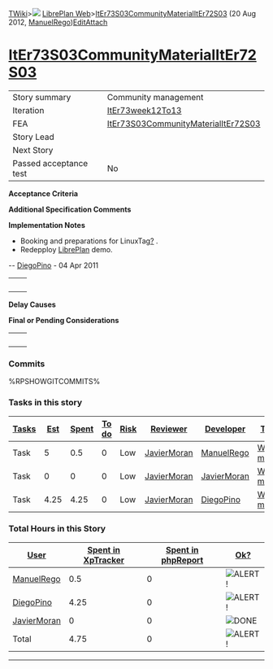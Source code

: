 [TWiki](Main_WebHome)&gt;![](/twiki/pub/TWiki/TWikiDocGraphics/web-bg-small.gif) [LibrePlan Web](LibrePlan_WebHome)&gt;[ItEr73S03CommunityMaterialItEr72S03](LibrePlan_ItEr73S03CommunityMaterialItEr72S03 "Topic revision: 7 (20 Aug 2012 - 09:52:52)") (20 Aug 2012, [ManuelRego](Main_ManuelRego))[Edit](LibrePlan_ItEr73S03CommunityMaterialItEr72S03?t=1520343669 "Edit this topic text")[Attach](/twiki/bin/attach/LibrePlan/ItEr73S03CommunityMaterialItEr72S03 "Attach an image or document to this topic")  

 [ItEr73S03CommunityMaterialItEr72S03](LibrePlan_ItEr73S03CommunityMaterialItEr72S03)
=====================================================================================

|                        |                                                                                      |
|------------------------|--------------------------------------------------------------------------------------|
| Story summary          | Community management                                                                 |
| Iteration              | [ItEr73week12To13](LibrePlan_ItEr73week12To13)                                       |
| FEA                    | [ItEr73S03CommunityMaterialItEr72S03](LibrePlan_ItEr73S03CommunityMaterialItEr72S03) |
| Story Lead             |                                                                                      |
| Next Story             |                                                                                      |
| Passed acceptance test | No                                                                                   |

**Acceptance Criteria**

**Additional Specification Comments**

**Implementation Notes**

-   Booking and preparations for LinuxTag[?](LibrePlan_LinuxTag?topicparent=LibrePlan.ItEr73S03CommunityMaterialItEr72S03 "Create this topic") .
-   Redepploy [LibrePlan](LibrePlan_LibrePlan) demo.

-- [DiegoPino](Main_DiegoPino) - 04 Apr 2011

|     |     |
|-----|-----|
|     |     |

**Delay Causes**

**Final or Pending Considerations**

|     |     |
|-----|-----|
|     |     |

###  Commits

%RPSHOWGITCOMMITS%

###  Tasks in this story

| [Tasks](LibrePlan_ItEr73S03CommunityMaterialItEr72S03?sortcol=0;table=2;up=0#sorted_table "Sort by this column") | [Est](LibrePlan_ItEr73S03CommunityMaterialItEr72S03?sortcol=1;table=2;up=0#sorted_table "Sort by this column") | [Spent](LibrePlan_ItEr73S03CommunityMaterialItEr72S03?sortcol=2;table=2;up=0#sorted_table "Sort by this column") | [To do](LibrePlan_ItEr73S03CommunityMaterialItEr72S03?sortcol=3;table=2;up=0#sorted_table "Sort by this column") | [Risk](LibrePlan_ItEr73S03CommunityMaterialItEr72S03?sortcol=4;table=2;up=0#sorted_table "Sort by this column") | [Reviewer](LibrePlan_ItEr73S03CommunityMaterialItEr72S03?sortcol=5;table=2;up=0#sorted_table "Sort by this column") | [Developer](LibrePlan_ItEr73S03CommunityMaterialItEr72S03?sortcol=6;table=2;up=0#sorted_table "Sort by this column") | [Task Name](LibrePlan_ItEr73S03CommunityMaterialItEr72S03?sortcol=7;table=2;up=0#sorted_table "Sort by this column") | [Start Date](LibrePlan_ItEr73S03CommunityMaterialItEr72S03?sortcol=8;table=2;up=0#sorted_table "Sort by this column") | [Est End Date](LibrePlan_ItEr73S03CommunityMaterialItEr72S03?sortcol=9;table=2;up=0#sorted_table "Sort by this column") | [End Date](LibrePlan_ItEr73S03CommunityMaterialItEr72S03?sortcol=10;table=2;up=0#sorted_table "Sort by this column") |
|------------------------------------------------------------------------------------------------------------------|----------------------------------------------------------------------------------------------------------------|------------------------------------------------------------------------------------------------------------------|------------------------------------------------------------------------------------------------------------------|-----------------------------------------------------------------------------------------------------------------|---------------------------------------------------------------------------------------------------------------------|----------------------------------------------------------------------------------------------------------------------|----------------------------------------------------------------------------------------------------------------------|-----------------------------------------------------------------------------------------------------------------------|-------------------------------------------------------------------------------------------------------------------------|----------------------------------------------------------------------------------------------------------------------|
| Task                                                                                                             | 5                                                                                                              | 0.5                                                                                                              | 0                                                                                                                | Low                                                                                                             | [JavierMoran](Main_JavierMoran)                                                                                     | [ManuelRego](Main_ManuelRego)                                                                                        | [Web project management](LibrePlan_AnA06S01CommnityMaterial#TasK2)                                                   | 21/03/2011                                                                                                            | 03/04/2011                                                                                                              |                                                                                                                      |
| Task                                                                                                             | 0                                                                                                              | 0                                                                                                                | 0                                                                                                                | Low                                                                                                             | [JavierMoran](Main_JavierMoran)                                                                                     | [JavierMoran](Main_JavierMoran)                                                                                      | [Web project management](LibrePlan_AnA06S01CommnityMaterial#TasK2)                                                   | 21/03/2011                                                                                                            | 03/04/2011                                                                                                              |                                                                                                                      |
| Task                                                                                                             | 4.25                                                                                                           | 4.25                                                                                                             | 0                                                                                                                | Low                                                                                                             | [JavierMoran](Main_JavierMoran)                                                                                     | [DiegoPino](Main_DiegoPino)                                                                                          | [Web project management](LibrePlan_AnA06S01CommnityMaterial#TasK2)                                                   | 21/03/2011                                                                                                            | 03/04/2011                                                                                                              |                                                                                                                      |

###  Total Hours in this Story

| [User](LibrePlan_ItEr73S03CommunityMaterialItEr72S03?sortcol=0;table=3;up=0#sorted_table "Sort by this column") | [Spent in XpTracker](LibrePlan_ItEr73S03CommunityMaterialItEr72S03?sortcol=1;table=3;up=0#sorted_table "Sort by this column") | [Spent in phpReport](LibrePlan_ItEr73S03CommunityMaterialItEr72S03?sortcol=2;table=3;up=0#sorted_table "Sort by this column") | [Ok?](LibrePlan_ItEr73S03CommunityMaterialItEr72S03?sortcol=3;table=3;up=0#sorted_table "Sort by this column") |
|-----------------------------------------------------------------------------------------------------------------|-------------------------------------------------------------------------------------------------------------------------------|-------------------------------------------------------------------------------------------------------------------------------|----------------------------------------------------------------------------------------------------------------|
| [ManuelRego](Main_ManuelRego)                                                                                   | 0.5                                                                                                                           | 0                                                                                                                             | ![ALERT!](/twiki/pub/TWiki/TWikiDocGraphics/warning.gif "ALERT!")                                              |
| [DiegoPino](Main_DiegoPino)                                                                                     | 4.25                                                                                                                          | 0                                                                                                                             | ![ALERT!](/twiki/pub/TWiki/TWikiDocGraphics/warning.gif "ALERT!")                                              |
| [JavierMoran](Main_JavierMoran)                                                                                 | 0                                                                                                                             | 0                                                                                                                             | ![DONE](/twiki/pub/TWiki/TWikiDocGraphics/choice-yes.gif "DONE")                                               |
| Total                                                                                                           | 4.75                                                                                                                          | 0                                                                                                                             | ![ALERT!](/twiki/pub/TWiki/TWikiDocGraphics/warning.gif "ALERT!")                                              |

------------------------------------------------------------------------
